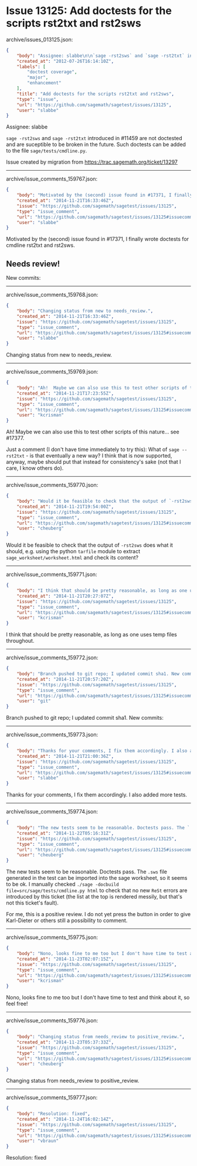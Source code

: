 # Issue 13125: Add doctests for the scripts rst2txt and rst2sws

archive/issues_013125.json:
```json
{
    "body": "Assignee: slabbe\n\n`sage -rst2sws` and `sage -rst2txt` introduced in #11459 are not doctested and are suceptible to be broken in the future. Such doctests can be added to the file `sage/tests/cmdline.py`.\n\nIssue created by migration from https://trac.sagemath.org/ticket/13297\n\n",
    "created_at": "2012-07-26T16:14:10Z",
    "labels": [
        "doctest coverage",
        "major",
        "enhancement"
    ],
    "title": "Add doctests for the scripts rst2txt and rst2sws",
    "type": "issue",
    "url": "https://github.com/sagemath/sagetest/issues/13125",
    "user": "slabbe"
}
```
Assignee: slabbe

`sage -rst2sws` and `sage -rst2txt` introduced in #11459 are not doctested and are suceptible to be broken in the future. Such doctests can be added to the file `sage/tests/cmdline.py`.

Issue created by migration from https://trac.sagemath.org/ticket/13297





---

archive/issue_comments_159767.json:
```json
{
    "body": "Motivated by the (second) issue found in #17371, I finally wrote doctests for cmdline rst2txt and rst2sws.\n\nNeeds review!\n----\nNew commits:",
    "created_at": "2014-11-21T16:33:46Z",
    "issue": "https://github.com/sagemath/sagetest/issues/13125",
    "type": "issue_comment",
    "url": "https://github.com/sagemath/sagetest/issues/13125#issuecomment-159767",
    "user": "slabbe"
}
```

Motivated by the (second) issue found in #17371, I finally wrote doctests for cmdline rst2txt and rst2sws.

Needs review!
----
New commits:



---

archive/issue_comments_159768.json:
```json
{
    "body": "Changing status from new to needs_review.",
    "created_at": "2014-11-21T16:33:46Z",
    "issue": "https://github.com/sagemath/sagetest/issues/13125",
    "type": "issue_comment",
    "url": "https://github.com/sagemath/sagetest/issues/13125#issuecomment-159768",
    "user": "slabbe"
}
```

Changing status from new to needs_review.



---

archive/issue_comments_159769.json:
```json
{
    "body": "Ah!  Maybe we can also use this to test other scripts of this nature... see #17377.\n\nJust a comment (I don't have time immediately to try this): What of `sage --rst2txt` - is that eventually a new way?  I think that is now supported, anyway, maybe should put that instead for consistency's sake (not that I care, I know others do).",
    "created_at": "2014-11-21T17:23:55Z",
    "issue": "https://github.com/sagemath/sagetest/issues/13125",
    "type": "issue_comment",
    "url": "https://github.com/sagemath/sagetest/issues/13125#issuecomment-159769",
    "user": "kcrisman"
}
```

Ah!  Maybe we can also use this to test other scripts of this nature... see #17377.

Just a comment (I don't have time immediately to try this): What of `sage --rst2txt` - is that eventually a new way?  I think that is now supported, anyway, maybe should put that instead for consistency's sake (not that I care, I know others do).



---

archive/issue_comments_159770.json:
```json
{
    "body": "Would it be feasible to check that the output of `-rst2sws` does what it should, e.g. using the python `tarfile` module to extract `sage_worksheet/worksheet.html` and check its content?",
    "created_at": "2014-11-21T19:54:00Z",
    "issue": "https://github.com/sagemath/sagetest/issues/13125",
    "type": "issue_comment",
    "url": "https://github.com/sagemath/sagetest/issues/13125#issuecomment-159770",
    "user": "cheuberg"
}
```

Would it be feasible to check that the output of `-rst2sws` does what it should, e.g. using the python `tarfile` module to extract `sage_worksheet/worksheet.html` and check its content?



---

archive/issue_comments_159771.json:
```json
{
    "body": "I think that should be pretty reasonable, as long as one uses temp files throughout.",
    "created_at": "2014-11-21T20:27:07Z",
    "issue": "https://github.com/sagemath/sagetest/issues/13125",
    "type": "issue_comment",
    "url": "https://github.com/sagemath/sagetest/issues/13125#issuecomment-159771",
    "user": "kcrisman"
}
```

I think that should be pretty reasonable, as long as one uses temp files throughout.



---

archive/issue_comments_159772.json:
```json
{
    "body": "Branch pushed to git repo; I updated commit sha1. New commits:",
    "created_at": "2014-11-21T20:57:20Z",
    "issue": "https://github.com/sagemath/sagetest/issues/13125",
    "type": "issue_comment",
    "url": "https://github.com/sagemath/sagetest/issues/13125#issuecomment-159772",
    "user": "git"
}
```

Branch pushed to git repo; I updated commit sha1. New commits:



---

archive/issue_comments_159773.json:
```json
{
    "body": "Thanks for your comments, I fix them accordingly. I also added more tests.",
    "created_at": "2014-11-21T21:00:36Z",
    "issue": "https://github.com/sagemath/sagetest/issues/13125",
    "type": "issue_comment",
    "url": "https://github.com/sagemath/sagetest/issues/13125#issuecomment-159773",
    "user": "slabbe"
}
```

Thanks for your comments, I fix them accordingly. I also added more tests.



---

archive/issue_comments_159774.json:
```json
{
    "body": "The new tests seem to be reasonable. Doctests pass. The `.sws` file generated in the test can be imported into the sage worksheet, so it seems to be ok. I manually checked `./sage -docbuild file=src/sage/tests/cmdline.py html` to check that no new `ReSt` errors are introduced by this ticket (the list at the top is rendered messily, but that's not this ticket's fault).\n\nFor me, this is a positive review. I do not yet press the button in order to give Karl-Dieter or others still a possibility to comment.",
    "created_at": "2014-11-22T05:16:31Z",
    "issue": "https://github.com/sagemath/sagetest/issues/13125",
    "type": "issue_comment",
    "url": "https://github.com/sagemath/sagetest/issues/13125#issuecomment-159774",
    "user": "cheuberg"
}
```

The new tests seem to be reasonable. Doctests pass. The `.sws` file generated in the test can be imported into the sage worksheet, so it seems to be ok. I manually checked `./sage -docbuild file=src/sage/tests/cmdline.py html` to check that no new `ReSt` errors are introduced by this ticket (the list at the top is rendered messily, but that's not this ticket's fault).

For me, this is a positive review. I do not yet press the button in order to give Karl-Dieter or others still a possibility to comment.



---

archive/issue_comments_159775.json:
```json
{
    "body": "Nono, looks fine to me too but I don't have time to test and think about it, so feel free!",
    "created_at": "2014-11-23T02:07:15Z",
    "issue": "https://github.com/sagemath/sagetest/issues/13125",
    "type": "issue_comment",
    "url": "https://github.com/sagemath/sagetest/issues/13125#issuecomment-159775",
    "user": "kcrisman"
}
```

Nono, looks fine to me too but I don't have time to test and think about it, so feel free!



---

archive/issue_comments_159776.json:
```json
{
    "body": "Changing status from needs_review to positive_review.",
    "created_at": "2014-11-23T05:37:33Z",
    "issue": "https://github.com/sagemath/sagetest/issues/13125",
    "type": "issue_comment",
    "url": "https://github.com/sagemath/sagetest/issues/13125#issuecomment-159776",
    "user": "cheuberg"
}
```

Changing status from needs_review to positive_review.



---

archive/issue_comments_159777.json:
```json
{
    "body": "Resolution: fixed",
    "created_at": "2014-11-24T16:02:14Z",
    "issue": "https://github.com/sagemath/sagetest/issues/13125",
    "type": "issue_comment",
    "url": "https://github.com/sagemath/sagetest/issues/13125#issuecomment-159777",
    "user": "vbraun"
}
```

Resolution: fixed
